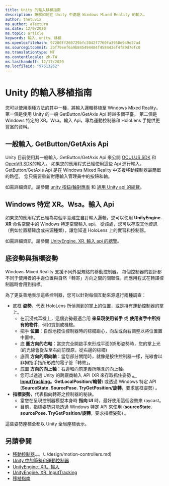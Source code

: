 ```yaml
---
title: Unity 的輸入移植指南
description: 瞭解如何在 Unity 中處理 Windows Mixed Reality 的輸入。
author: thetuvix
ms.author: alexturn
ms.date: 12/9/2020
ms.topic: article
keywords: 輸入、unity、移植
ms.openlocfilehash: 97280ff260729bfc2042f7760fa3950e949e27a4
ms.sourcegitcommit: 2bf79eef6a9b845494484f458443ef4f89d7efc0
ms.translationtype: MT
ms.contentlocale: zh-TW
ms.lasthandoff: 12/17/2020
ms.locfileid: "97613262"
---
```

# <a name="input-porting-guide-for-unity"></a>Unity 的輸入移植指南

您可以使用兩種方法的其中一種，將輸入邏輯移植至 Windows Mixed Reality。 第一個是使用 Unity 的一般 GetButton/GetAxis Api 跨越多個平臺。 第二個是 Windows 特定的 XR。Wsa。輸入 Api，專為運動控制器和 HoloLens 手提供更豐富的資料。

## <a name="general-inputgetbuttongetaxis-apis"></a>一般輸入. GetButton/GetAxis Api

Unity 目前使用其一般輸入. GetButton/GetAxis Api 來公開 [OCULUS SDK](https://docs.unity3d.com/Manual/OculusControllers.html) 和 [OpenVR SDK](https://docs.unity3d.com/Manual/OpenVRControllers.html)的輸入。 如果您的應用程式已經使用這些 Api 進行輸入，GetButton/GetAxis Api 是在 Windows Mixed Reality 中支援移動控制器最簡單的路徑。 您只需要重新對應輸入管理員中的按鈕和軸。

如需詳細資訊，請參閱 [unity 按鈕/軸對應表](../unity/gestures-and-motion-controllers-in-unity.md#unity-buttonaxis-mapping-table) 和 [通用 Unity api 的總覽](../unity/gestures-and-motion-controllers-in-unity.md#common-unity-apis-inputgetbuttongetaxis)。

## <a name="windows-specific-xrwsainput-apis"></a>Windows 特定 XR。Wsa。輸入 Api

如果您的應用程式已經為每個平臺建立自訂輸入邏輯，您可以使用 **UnityEngine. XR** 命名空間中的 Windows 特定空間輸入 api。 從該處，您可以存取其他資訊（例如位置精確度或來源種類），讓您知道 HoloLens 上的實習和控制器。

如需詳細資訊，請參閱 [UnityEngine. XR. 輸入 api 的總覽](../unity/gestures-and-motion-controllers-in-unity.md#windows-specific-apis-xrwsainput)。

## <a name="grip-pose-vs-pointing-pose"></a>底姿勢與指標姿勢

Windows Mixed Reality 支援不同外型規格的移動控制器。 每個控制器的設計都不同于使用者的手邊位置與自然「轉寄」方向之間的關聯性，而應用程式在轉譯控制器時會用到指標。

為了更妥善地表示這些控制器，您可以針對每個互動來源進行兩種調查：

* 底框 **姿勢**，代表 HoloLens 所偵測到的掌上的位置，或是持有運動控制器的掌上。
    * 在沉浸式耳機上，這個姿勢最適合用 **來呈現使用者手** 或 **使用者手中所持有的物件**，例如寶劍或機槍。
    * 把手 **位置**：自然地按住控制器時的棕櫚距心，向左或向右調整以將位置置中置中。
    * 底 **圖方向的右軸**：當您完全開啟手來形成平面的5形姿勢時，您的掌上光 (的光線會從左至右向前復原，從右邊的棕櫚) 
    * 底圖 **方向的順向軸**：當您部分關閉時，就像是按住控制器一樣，光線會以非拇指手指所形成的電子管「轉寄」。
    * 底圖 **方向的向上軸**：右邊和向前定義所隱含的向上軸。
    * 您可以透過 Unity 的跨廠商輸入 API (XR 來存取抓住姿勢 **[。InputTracking](https://docs.unity3d.com/ScriptReference/XR.InputTracking.html)。GetLocalPosition/輪替**) 或透過 Windows 特定 API (**SourceState. SourcePose. TryGetPosition/旋轉**，要求底框姿勢) 。
* **指標姿勢**，代表指向轉寄之控制器的秘訣。
    * 當您在呈現控制器模型本身時 **指向 UI** 時，最好使用這個姿勢來 raycast。
    * 目前，指標姿勢只能透過 Windows 特定 API 來使用 (**sourceState. sourcePose. TryGetPosition/旋轉**，要求指標姿勢) 。

這些姿勢座標全都以 Unity 全局座標表示。

## <a name="see-also"></a>另請參閱
* [移動控制器]().。。/../design/motion-controllers.md) 
* [Unity 中的筆勢和運動控制器](../unity/gestures-and-motion-controllers-in-unity.md)
* [UnityEngine. XR。輸入](https://docs.unity3d.com/ScriptReference/XR.WSA.Input.InteractionManager.html)
* [UnityEngine. XR. InputTracking](https://docs.unity3d.com/ScriptReference/XR.InputTracking.html)
* [移植指南](porting-guides.md)

